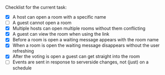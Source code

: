 Checklist for the current task:

- [x] A host can open a room with a specific name
- [ ] A guest cannot open a room
- [x] Multiple hosts can open multiple rooms without them conflicting
- [x] A guest can view the room when using the link
- [x] Before a room is open a waiting message appears with the room name
- [x] When a room is open the waiting message disappears without the user
      refreshing
- [x] After the voting is open a guest can get straight into the room
- [ ] Events are sent in response to serverside changes, not (just) on a
      schedule
